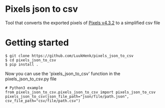 # Pixels json to csv

Tool that converts the exported pixels of [Pixels v4.3.2](https://teovogel.me/pixels/)
to a simplified csv file

# Getting started

```
$ git clone https://github.com/LuukHenk/pixels_json_to_csv
$ cd pixels_json_to_csv
$ pip install .
```

Now you can use the 'pixels_json_to_csv' function in the pixels_json_to_csv.py file

```
# Python3 example
from pixels_json_to_csv.pixels_json_to_csv import pixels_json_to_csv
pixels_json_to_csv(json_file_path="json/file/path.json", csv_file_path="csv/file/path.csv")
```
